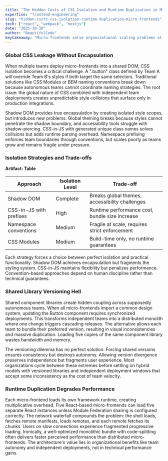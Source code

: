 ```yaml
---
title: "The Hidden Costs of CSS Isolation and Runtime Duplication in Micro-Frontends"
expertise: "frontend-engineering"
slug: "hidden-costs-css-isolation-runtime-duplication-micro-frontends"
tech: ["react", "webpack", "nextjs"]
date: "2025-10-10"
author: "BeautifulCode"
keytakeaway: "Micro-frontends solve organizational scaling problems at the cost of CSS isolation complexity, shared library coordination overhead, and runtime performance degradation that often exceeds monolithic alternatives."
---
```


### Global CSS Leakage Without Encapsulation

When multiple teams deploy micro-frontends into a shared DOM, CSS isolation becomes a critical challenge. A ".button" class defined by Team A will override Team B's styles if both target the same selectors. Traditional solutions like CSS Modules or BEM naming conventions break down because autonomous teams cannot coordinate naming strategies. The root issue: the global nature of CSS combined with independent team deployments creates unpredictable style collisions that surface only in production integrations.

Shadow DOM provides true encapsulation by creating isolated style scopes, but introduces new problems. Global theming breaks because styles cannot penetrate the shadow boundary, and accessibility tools struggle with shadow-piercing. CSS-in-JS with generated unique class names solves collisions but adds runtime parsing overhead. Namespace prefixing enforces team boundaries through conventions, but scales poorly as teams grow and remains fragile under pressure.

### Isolation Strategies and Trade-offs

**Artifact: Table**

| Approach | Isolation Level | Trade-off |
|----------|-----------------|-----------|
| Shadow DOM | Complete | Breaks global themes, accessibility challenges |
| CSS-in-JS with prefixes | High | Runtime performance cost, bundle size increase |
| Namespace conventions | Medium | Fragile at scale, requires strict enforcement |
| CSS Modules | Medium | Build-time only, no runtime guarantees |

Each strategy forces a choice between perfect isolation and practical functionality. Shadow DOM achieves encapsulation but fragments the styling system. CSS-in-JS maintains flexibility but penalizes performance. Convention-based approaches depend on human discipline rather than technical guarantees.

### Shared Library Versioning Hell

Shared component libraries create hidden coupling across supposedly autonomous teams. When all micro-frontends import a common design system, updating the Button component requires synchronized deployments. This transforms independent teams into a distributed monolith where one change triggers cascading releases. The alternative allows each team to bundle their preferred version, resulting in visual inconsistencies and massive duplication. Loading five copies of the same component library wastes bandwidth and memory.

The versioning dilemma has no perfect solution. Forcing shared versions ensures consistency but destroys autonomy. Allowing version divergence preserves independence but fragments user experience. Most organizations cycle between these extremes before settling on hybrid models with versioned libraries and independent deployment windows that accept some inconsistency as the cost of team velocity.

### Runtime Duplication Degrades Performance

Each micro-frontend loads its own framework runtime, creating multiplicative overhead. Five React-based micro-frontends can load five separate React instances unless Module Federation sharing is configured correctly. The network waterfall compounds the problem: the shell loads, fetches remote manifests, loads remotes, and each remote fetches its chunks. Users on slow connections experience fragmented progressive loading. Ironically, a well-optimized monolithic bundle with code-splitting often delivers faster perceived performance than distributed micro-frontends. The architecture's value lies in organizational benefits like team autonomy and independent deployments, not in technical performance gains.